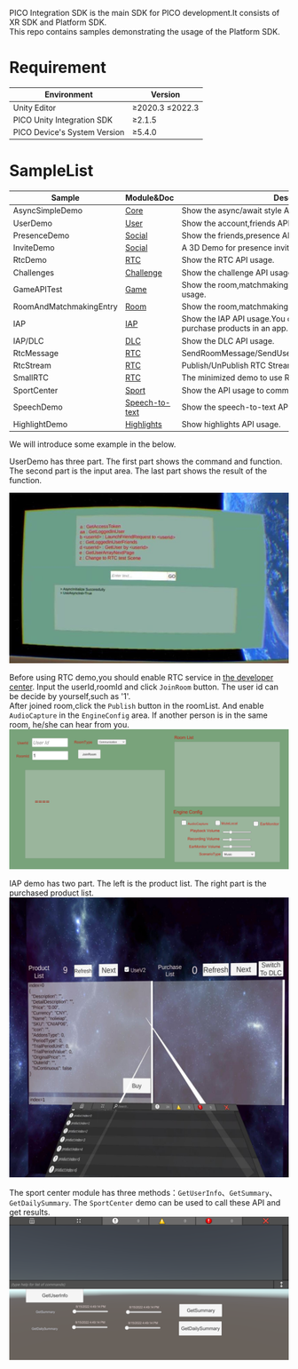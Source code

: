 PICO Integration SDK is the main SDK for PICO development.It consists of XR SDK and Platform SDK.   
This repo contains samples demonstrating the usage of the Platform SDK.

# Requirement

| Environment          | Version             |
|----------------------|---------------------|
| Unity Editor         | &ge;2020.3 &le;2022.3 |
| PICO Unity Integration SDK | &ge;2.1.5           |
| PICO Device's System Version | &ge;5.4.0           |

# SampleList

| Sample                  | Module&Doc                                                                                                        | Description                                                                       |
|-------------------------|-------------------------------------------------------------------------------------------------------------------|-----------------------------------------------------------------------------------|
| AsyncSimpleDemo         | [Core](https://developer-global.pico-interactive.com/document/unity/platform-services-overview/#67652608) | Show the async/await style API usage.                                             |
| UserDemo                | [User](https://developer-global.pico-interactive.com/document/unity/accounts-and-friends/)                        | Show the account,friends API usage.                                               |
| PresenceDemo            | [Social](https://developer-global.pico-interactive.com/document/unity/interaction/)                               | Show the friends,presence API usage.                                              |
| InviteDemo              | [Social](https://developer-global.pico-interactive.com/document/unity/interaction/)                               | A 3D Demo for presence inviting API usage.                                        |
| RtcDemo                 | [RTC](https://developer-global.pico-interactive.com/document/unity/rtc/)                                          | Show the RTC API usage.                                                           |
| Challenges              | [Challenge](https://developer-global.pico-interactive.com/document/unity/challenges/)                             | Show the challenge API usage.                                                     |
| GameAPITest             | [Game](https://developer-cn.pico-interactive.com/document/unity/leaderboard/)                                     | Show the room,matchmaking,achievement,leaderboard API usage.                      |
| RoomAndMatchmakingEntry | [Room](https://developer-global.pico-interactive.com/document/unity/matchmaking/)                                 | Show the room,matchmaking API usage.                                              |
| IAP                     | [IAP](https://developer-global.pico-interactive.com/document/unity/in-app-purchase/)                              | Show the IAP API usage.You can view the products and purchase products in an app. |
| IAP/DLC                 | [DLC](https://developer-global.pico-interactive.com/document/unity/downloadable-content/)                         | Show the DLC API usage.                                                           |
| RtcMessage              | [RTC](https://developer-global.pico-interactive.com/document/unity/rtc/)                                          | SendRoomMessage/SendUserMessage/SendStreamSyncInfo.                               |
| RtcStream               | [RTC](https://developer-global.pico-interactive.com/document/unity/rtc/)                                          | Publish/UnPublish RTC Stream.                                                     |
| SmallRTC                | [RTC](https://developer-global.pico-interactive.com/document/unity/rtc/)                                          | The minimized demo to use RTC.                                                    |
| SportCenter             | [Sport](https://developer-global.pico-interactive.com/document/unity/exercise-data-authorization/)                | Show the API usage to communicate with the SportCenter.                           |
| SpeechDemo | [Speech-to-text](https://developer-global.pico-interactive.com/document/unity/speech-to-text/)| Show the speech-to-text API usage. |
| HighlightDemo | [Highlights](https://developer-global.pico-interactive.com/document/unity/highlights/) | Show highlights API usage. |

We will introduce some example in the below.  

UserDemo has three part. The first part shows the command and function. The second part is the input area. The last part shows the result of the function. 

![](./doc/userDemo.jpg)

Before using RTC demo,you should enable RTC service in [the developer center](https://developer-cn.pico-interactive.com/console). Input the userId,roomId and click `JoinRoom` button. The user id can be decide by yourself,such as '1'.   
After joined room,click the `Publish` button in the roomList. And enable `AudioCapture` in the `EngineConfig` area. If another person is in the same room, he/she can hear from you.  
![](./doc/RTC.png)

IAP demo has two part. The left is the product list. The right part is the purchased product list. 
![](./doc/iap.png)

The sport center module has three methods：`GetUserInfo`、`GetSummary`、`GetDailySummary`. The `SportCenter` demo can be used to call these API and get results.
![](./doc/sportCenter.png)
